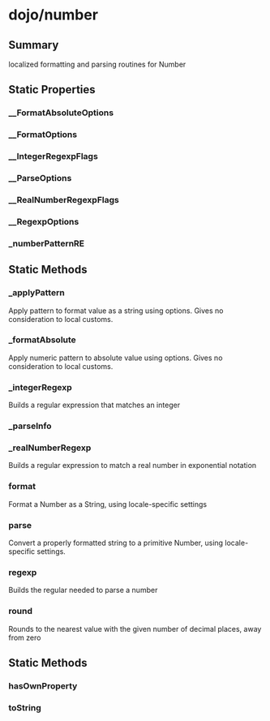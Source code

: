 # dojo/number

## Summary

localized formatting and parsing routines for Number
## Static Properties

### __FormatAbsoluteOptions


### __FormatOptions


### __IntegerRegexpFlags


### __ParseOptions


### __RealNumberRegexpFlags


### __RegexpOptions


### _numberPatternRE


## Static Methods

### _applyPattern
Apply pattern to format value as a string using options. Gives no
consideration to local customs.

### _formatAbsolute
Apply numeric pattern to absolute value using options. Gives no
consideration to local customs.

### _integerRegexp
Builds a regular expression that matches an integer

### _parseInfo


### _realNumberRegexp
Builds a regular expression to match a real number in exponential
notation

### format
Format a Number as a String, using locale-specific settings

### parse
Convert a properly formatted string to a primitive Number, using
locale-specific settings.

### regexp
Builds the regular needed to parse a number

### round
Rounds to the nearest value with the given number of decimal places, away from zero

## Static Methods

### hasOwnProperty


### toString


